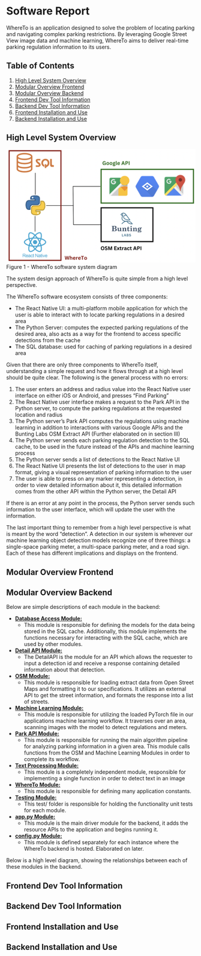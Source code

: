 # Software Report

WhereTo is an application designed to solve the problem of locating parking and navigating complex parking restrictions. By leveraging Google Street View image data and machine learning, WhereTo aims to deliver real-time parking regulation information to its users.

## Table of Contents
1. [High Level System Overview](#High-Level-System-Overview)
2. [Modular Overview Frontend](#Modular-Overview-Frontend)
3. [Modular Overview Backend](#Modular-Overview-Backend)
4. [Frontend Dev Tool Information](#Frontent-Dev-Tool-Information)
5. [Backend Dev Tool Information](#Backend-Dev-Tool-Information)
6. [Frontend Installation and Use](#Frontend-Installation-and-Use)
7. [Backend Installation and Use](#Backend-Installation-and-Use)

## High Level System Overview
![Alt text](./Assets/HighLevelOverview.png)  
Figure 1 - WhereTo software system diagram  

The system design approach of WhereTo is quite simple from a high level perspective.  

The WhereTo software ecosystem consists of three components: 
- The React Native UI: a multi-platform mobile application for which the user is able to interact with to locate parking regulations in a desired area
- The Python Server: computes the expected parking regulations of the desired area, also acts as a way for the frontend to access specific detections from the cache
- The SQL database: used for caching of parking regulations in a desired area  

Given that there are only three components to WhereTo itself, understanding a simple request and how it flows through at a high level should be quite clear. The following is the general process with no errors:  
1. The user enters an address and radius value into the React Native user interface on either iOS or Android, and presses “Find Parking”
2. The React Native user interface makes a request to the Park API in the Python server, to compute the parking regulations at the requested location and radius
3. The Python server’s Park API computes the regulations using machine learning in addition to interactions with various Google APIs and the Bunting Labs OSM Extract API (Further elaborated on in section III)
4. The Python server sends each parking regulation detection to the SQL cache, to be used in the future instead of the APIs and machine learning process
5. The Python server sends a list of detections to the React Native UI
6. The React Native UI presents the list of detections to the user in map format, giving a visual representation of parking information to the user
7. The user is able to press on any marker representing a detection, in order to view detailed information about it, this detailed information comes from the other API within the Python server, the Detail API  

If there is an error at any point in the process, the Python server sends such information to the user interface, which will update the user with the information.  

The last important thing to remember from a high level perspective is what is meant by the word “detection”. A detection in our system is wherever our machine learning object detection models recognize one of three things: a single-space parking meter, a multi-space parking meter, and a road sign. Each of these has different implications and displays on the frontend.

## Modular Overview Frontend
## Modular Overview Backend  

Below are simple descriptions of each module in the backend:  
- <u><b>Database Access Module:</b></u>
    - This module is responsible for defining the models for the data being stored in the SQL cache. Additionally, this module implements the functions necessary for interacting with the SQL cache, which are used by other modules.
- <u><b>Detail API Module:</b></u>
    - The DetailAPI is the module for an API which allows the requester to input a detection id  and receive a response containing detailed information about that detection.
- <u><b>OSM Module:</b></u>
    - This module is responsible for loading extract data from Open Street Maps and formatting it to our specifications. It utilizes an external API to get the street information, and formats the response into a list of streets.
- <u><b>Machine Learning Module:</b></u>
    - This module is responsible for utilizing the loaded PyTorch file in our applications machine learning workflow. It traverses over an area, scanning images with the model to detect regulations and meters.
- <u><b>Park API Module:</b></u>
    - This module is responsible for running the main algorithm pipeline for analyzing parking information in a given area. This module calls functions from the OSM and Machine Learning Modules in order to complete its workflow.
- <u><b>Text Processing Module:</b></u>
    - This module is a completely independent module, responsible for implementing a single function in order to detect text in an image 
- <u><b>WhereTo Module:</b></u>
    - This module is responsible for defining many application constants.
- <u><b>Testing Module:</b></u>
    - This test/ folder is responsible for holding the functionality unit tests for each module.
- <u><b>app.py Module:</b></u>
    - This module is the main driver module for the backend, it adds the resource APIs to the application and begins running it.
- <u><b>config.py Module:</b></u>
    - This module is defined separately for each instance where the WhereTo backend is hosted. Elaborated on later.  

Below is a high level diagram, showing the relationships between each of these modules in the backend.

## Frontend Dev Tool Information
## Backend Dev Tool Information
## Frontend Installation and Use
## Backend Installation and Use